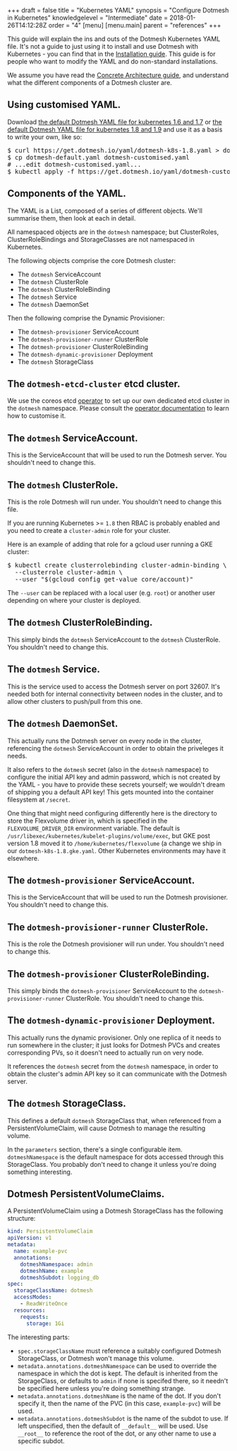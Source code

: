 +++
draft = false
title = "Kubernetes YAML"
synopsis = "Configure Dotmesh in Kubernetes"
knowledgelevel = "Intermediate"
date = 2018-01-26T14:12:28Z
order = "4"
[menu]
  [menu.main]
    parent = "references"
+++

This guide will explain the ins and outs of the Dotmesh Kubernetes
YAML file. It's not a guide to just using it to install and use
Dotmesh with Kubernetes - you can find that in the [Installation guide](/install-setup/kubernetes/). This guide is for
people who want to modify the YAML and do non-standard installations.

We assume you have read the [Concrete Architecture
guide](/concepts/architecture/), and understand what the
different components of a Dotmesh cluster are.

## Using customised YAML.

Download [the default Dotmesh YAML
file for kubernetes 1.6 and 1.7](https://get.dotmesh.io/yaml/dotmesh-k8s-1.7.yaml) or [the default Dotmesh YAML
file for kubernetes 1.8 and 1.9](https://get.dotmesh.io/yaml/dotmesh-k8s-1.8.yaml) and use it as a basis
to write your own, like so:

<div class="highlight"><pre class="chromaManual">
$ <kbd>curl https://get.dotmesh.io/yaml/dotmesh-k8s-1.8.yaml > dotmesh-default.yaml</kbd>
$ <kbd>cp dotmesh-default.yaml dotmesh-customised.yaml</kbd>
# ...edit dotmesh-customised.yaml...
$ <kbd>kubectl apply -f https://get.dotmesh.io/yaml/dotmesh-customised.yaml</kbd>
</pre></div>

## Components of the YAML.

The YAML is a List, composed of a series of different objects. We'll
summarise them, then look at each in detail.

All namespaced objects are in the `dotmesh` namespace; but
ClusterRoles, ClusterRoleBindings and StorageClasses are not
namespaced in Kubernetes.

The following objects comprise the core Dotmesh cluster:

 * The `dotmesh` ServiceAccount
 * The `dotmesh` ClusterRole
 * The `dotmesh` ClusterRoleBinding
 * The `dotmesh` Service
 * The `dotmesh` DaemonSet

Then the following comprise the Dynamic Provisioner:

 * The `dotmesh-provisioner` ServiceAccount
 * The `dotmesh-provisioner-runner` ClusterRole
 * The `dotmesh-provisioner` ClusterRoleBinding
 * The `dotmesh-dynamic-provisioner` Deployment
 * The `dotmesh` StorageClass

## The `dotmesh-etcd-cluster` etcd cluster.

We use the coreos etcd
[operator](https://coreos.com/blog/introducing-operators.html) to set
up our own dedicated etcd cluster in the `dotmesh` namespace. Please
consult the [operator
documentation](https://coreos.com/blog/introducing-the-etcd-operator.html)
to learn how to customise it.

## The `dotmesh` ServiceAccount.

This is the ServiceAccount that will be used to run the Dotmesh
server. You shouldn't need to change this.

## The `dotmesh` ClusterRole.

This is the role Dotmesh will run under. You shouldn't need to change this file.

If you are running Kubernetes >= `1.8` then RBAC is probably enabled and you need to create a `cluster-admin` role for your cluster.

Here is an example of adding that role for a gcloud user running a GKE cluster:

<div class="highlight"><pre class="chromaManual">
$ <kbd>kubectl create clusterrolebinding cluster-admin-binding \
  --clusterrole cluster-admin \
  --user "$(gcloud config get-value core/account)"</kbd>
</pre></div>

The `--user` can be replaced with a local user (e.g. `root`) or another user depending on where your cluster is deployed.

## The `dotmesh` ClusterRoleBinding.

This simply binds the `dotmesh` ServiceAccount to the `dotmesh`
ClusterRole. You shouldn't need to change this.

## The `dotmesh` Service.

This is the service used to access the Dotmesh server on
port 32607. It's needed both for internal connectivity between nodes in
the cluster, and to allow other clusters to push/pull from this one.

## The `dotmesh` DaemonSet.

This actually runs the Dotmesh server on every node in the cluster,
referencing the `dotmesh` ServiceAccount in order to obtain the
priveleges it needs.

It also refers to the `dotmesh` secret (also in the `dotmesh`
namespace) to configure the initial API key and admin password, which
is not created by the YAML - you have to provide these secrets
yourself; we wouldn't dream of shipping you a default API key! This
gets mounted into the container filesystem at `/secret`.

One thing that might need configuring differently here is the
directory to store the Flexvolume driver in, which is specified in the
`FLEXVOLUME_DRIVER_DIR` environment variable. The default is
`/usr/libexec/kubernetes/kubelet-plugins/volume/exec`, but GKE post
version 1.8 moved it to `/home/kubernetes/flexvolume` (a change we
ship in our `dotmesh-k8s-1.8.gke.yaml`. Other Kubernetes environments
may have it elsewhere.

## The `dotmesh-provisioner` ServiceAccount.

This is the ServiceAccount that will be used to run the Dotmesh
provisioner. You shouldn't need to change this.

## The `dotmesh-provisioner-runner` ClusterRole.

This is the role the Dotmesh provisioner will run under. You shouldn't
need to change this.

## The `dotmesh-provisioner` ClusterRoleBinding.

This simply binds the `dotmesh-provisioner` ServiceAccount to the
`dotmesh-provisioner-runner` ClusterRole. You shouldn't need to change
this.

## The `dotmesh-dynamic-provisioner` Deployment.

This actually runs the dynamic provisioner. Only one replica of it
needs to run somewhere in the cluster; it just looks for Dotmesh PVCs
and creates corresponding PVs, so it doesn't need to actually run on
very node.

It references the `dotmesh` secret from the `dotmesh` namespace, in
order to obtain the cluster's admin API key so it can communicate with
the Dotmesh server.

## The `dotmesh` StorageClass.

This defines a default `dotmesh` StorageClass that, when referenced
from a PersistentVolumeClaim, will cause Dotmesh to manage the
resulting volume.

In the `parameters` section, there's a single configurable
item. `dotmeshNamespace` is the default namespace for dots accessed
through this StorageClass. You probably don't need to change it unless
you're doing something interesting.

## Dotmesh PersistentVolumeClaims.

A PersistentVolumeClaim using a Dotmesh StorageClass has the following structure:

```yaml
kind: PersistentVolumeClaim
apiVersion: v1
metadata:
  name: example-pvc
  annotations:
    dotmeshNamespace: admin
    dotmeshName: example
    dotmeshSubdot: logging_db
spec:
  storageClassName: dotmesh
  accessModes:
    - ReadWriteOnce
  resources:
    requests:
      storage: 1Gi
```

The interesting parts:

 * `spec.storageClassName` must reference a suitably configured Dotmesh
   StorageClass, or Dotmesh won't manage this volume.
 * `metadata.annotations.dotmeshNamespace` can be used to override the
   namespace in which the dot is kept. The default is inherited from
   the StorageClass, or defaults to `admin` if none is specifed there,
   so it needn't be specified here unless you're doing something
   strange.
 * `metadata.annotations.dotmeshName` is the name of the dot. If you
   don't specify it, then the name of the PVC (in this case,
   `example-pvc`) will be used.
 * `metadata.annotations.dotmeshSubdot` is the name of the subdot to
   use. If left unspecified, then the default of `__default__` will be
   used. Use `__root__` to reference the root of the dot, or any other
   name to use a specific subdot.
